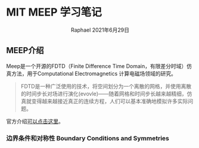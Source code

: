 # MIT MEEP 学习笔记

<center>
    Raphael 2021年6月29日
</center>

## MEEP介绍

 Meep是一个开源的FDTD（Finite Difference Time Domain，有限差分时域）仿真方法，用于Computational Electromagnetics 计算电磁场领域的研究。

> FDTD是一种广泛使用的技术，将空间划分为一个离散的网格，并使用离散的时间步长对场进行演化(evovle)——随着网格和时间步长越来越精细，仿真就变得越来越接近真正的连续方程，人们可以基本准确地模拟许多实际问题。

官方介绍[可以点击这里](https://meep.readthedocs.io/en/latest/Introduction/)。

### 边界条件和对称性 Boundary Conditions and Symmetries

